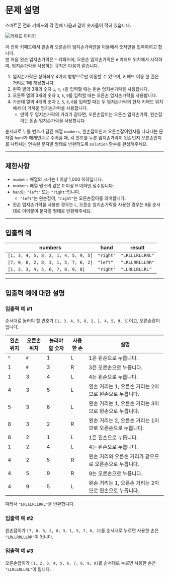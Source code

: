 # 문제 설명

스마트폰 전화 키패드의 각 칸에 다음과 같이 숫자들이 적혀 있습니다.

![키패드 이미지](https://grepp-programmers.s3.ap-northeast-2.amazonaws.com/files/production/4b69a271-5f4a-4bf4-9ebf-6ebed5a02d8d/kakao_phone1.png)

이 전화 키패드에서 왼손과 오른손의 엄지손가락만을 이용해서 숫자만을 입력하려고 합니다.  
맨 처음 왼손 엄지손가락은 `*` 키패드에, 오른손 엄지손가락은 `#` 키패드 위치에서 시작하며, 엄지손가락을 사용하는 규칙은 다음과 같습니다.

1. 엄지손가락은 상하좌우 4가지 방향으로만 이동할 수 있으며, 키패드 이동 한 칸은 거리로 1에 해당합니다.
2. 왼쪽 열의 3개의 숫자 `1`, `4`, `7`을 입력할 때는 왼손 엄지손가락을 사용합니다.
3. 오른쪽 열의 3개의 숫자 `3`, `6`, `9`를 입력할 때는 오른손 엄지손가락을 사용합니다.
4. 가운데 열의 4개의 숫자 `2`, `5`, `8`, `0`을 입력할 때는 두 엄지손가락의 현재 키패드 위치에서 더 가까운 엄지손가락을 사용합니다.
   - 만약 두 엄지손가락의 거리가 같다면, 오른손잡이는 오른손 엄지손가락, 왼손잡이는 왼손 엄지손가락을 사용합니다.

순서대로 누를 번호가 담긴 배열 `numbers`, 왼손잡이인지 오른손잡이인지를 나타내는 문자열 `hand`가 매개변수로 주어질 때, 각 번호를 누른 엄지손가락이 왼손인지 오른손인지를 나타내는 연속된 문자열 형태로 반환하도록 `solution` 함수를 완성해주세요.

---

## 제한사항

- `numbers` 배열의 크기는 1 이상 1,000 이하입니다.
- `numbers` 배열 원소의 값은 0 이상 9 이하인 정수입니다.
- `hand`는 `"left"` 또는 `"right"`입니다.
  - `"left"`는 왼손잡이, `"right"`는 오른손잡이를 의미합니다.
- 왼손 엄지손가락을 사용한 경우는 `L`, 오른손 엄지손가락을 사용한 경우는 `R`을 순서대로 이어붙여 문자열 형태로 반환해주세요.

---

## 입출력 예

| numbers                           | hand     | result          |
|-----------------------------------|----------|-----------------|
| `[1, 3, 4, 5, 8, 2, 1, 4, 5, 9, 5]` | `"right"` | `"LRLLLRLLRRL"` |
| `[7, 0, 8, 2, 8, 3, 1, 5, 7, 6, 2]` | `"left"`  | `"LRLLRRLLLRR"` |
| `[1, 2, 3, 4, 5, 6, 7, 8, 9, 0]`    | `"right"` | `"LLRLLRLLRL"`  |

---

## 입출력 예에 대한 설명

### 입출력 예 #1

순서대로 눌러야 할 번호가 `[1, 3, 4, 5, 8, 2, 1, 4, 5, 9, 5]`이고, 오른손잡이입니다.

| 왼손 위치 | 오른손 위치 | 눌러야 할 숫자 | 사용한 손 | 설명                                          |
|-----------|-------------|----------------|-----------|-----------------------------------------------|
| `*`       | `#`         | 1              | L         | 1은 왼손으로 누릅니다.                        |
| 1         | `#`         | 3              | R         | 3은 오른손으로 누릅니다.                      |
| 1         | 3           | 4              | L         | 4는 왼손으로 누릅니다.                        |
| 4         | 3           | 5              | L         | 왼손 거리는 1, 오른손 거리는 2이므로 왼손으로 누릅니다. |
| 5         | 3           | 8              | L         | 왼손 거리는 1, 오른손 거리는 3이므로 왼손으로 누릅니다. |
| 8         | 3           | 2              | R         | 왼손 거리는 2, 오른손 거리는 1이므로 오른손으로 누릅니다. |
| 8         | 2           | 1              | L         | 1은 왼손으로 누릅니다.                        |
| 1         | 2           | 4              | L         | 4는 왼손으로 누릅니다.                        |
| 4         | 2           | 5              | R         | 왼손 거리와 오른손 거리가 같으므로 오른손으로 누릅니다. |
| 4         | 5           | 9              | R         | 9는 오른손으로 누릅니다.                      |
| 4         | 9           | 5              | L         | 왼손 거리는 1, 오른손 거리는 2이므로 왼손으로 누릅니다. |

따라서 `"LRLLLRLLRRL"`을 반환합니다.

### 입출력 예 #2

왼손잡이가 `[7, 0, 8, 2, 8, 3, 1, 5, 7, 6, 2]`를 순서대로 누르면 사용한 손은 `"LRLLRRLLLRR"`이 됩니다.

### 입출력 예 #3

오른손잡이가 `[1, 2, 3, 4, 5, 6, 7, 8, 9, 0]`를 순서대로 누르면 사용한 손은 `"LLRLLRLLRL"`이 됩니다.
